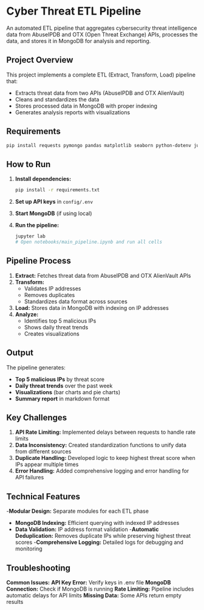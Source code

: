 # Cyber Threat ETL Pipeline

An automated ETL pipeline that aggregates cybersecurity threat intelligence data from AbuseIPDB and OTX (Open Threat Exchange) APIs, processes the data, and stores it in MongoDB for analysis and reporting.

## Project Overview

This project implements a complete ETL (Extract, Transform, Load) pipeline that:
- Extracts threat data from two APIs (AbuseIPDB and OTX AlienVault)
- Cleans and standardizes the data
- Stores processed data in MongoDB with proper indexing
- Generates analysis reports with visualizations

## Requirements

```bash
pip install requests pymongo pandas matplotlib seaborn python-dotenv jupyter
```


## How to Run

1. **Install dependencies:**
   ```bash
   pip install -r requirements.txt
   ```

2. **Set up API keys** in `config/.env`

3. **Start MongoDB** (if using local)

4. **Run the pipeline:**
   ```bash
   jupyter lab
   # Open notebooks/main_pipeline.ipynb and run all cells
   ```

## Pipeline Process

1. **Extract:** Fetches threat data from AbuseIPDB and OTX AlienVault APIs
2. **Transform:** 
   - Validates IP addresses
   - Removes duplicates
   - Standardizes data format across sources
3. **Load:** Stores data in MongoDB with indexing on IP addresses
4. **Analyze:** 
   - Identifies top 5 malicious IPs
   - Shows daily threat trends
   - Creates visualizations

## Output

The pipeline generates:
- **Top 5 malicious IPs** by threat score
- **Daily threat trends** over the past week
- **Visualizations** (bar charts and pie charts)
- **Summary report** in markdown format

## Key Challenges

1. **API Rate Limiting:** Implemented delays between requests to handle rate limits
2. **Data Inconsistency:** Created standardization functions to unify data from different sources
3. **Duplicate Handling:** Developed logic to keep highest threat score when IPs appear multiple times
4. **Error Handling:** Added comprehensive logging and error handling for API failures

## Technical Features

-**Modular Design:** Separate modules for each ETL phase
- **MongoDB Indexing:** Efficient querying with indexed IP addresses
- **Data Validation:** IP address format validation
 -**Automatic Deduplication:** Removes duplicate IPs while preserving highest threat scores
 -**Comprehensive Logging:** Detailed logs for debugging and monitoring



## Troubleshooting

**Common Issues:**
 **API Key Error:** Verify keys in .env file
 **MongoDB Connection:** Check if MongoDB is running
 **Rate Limiting:** Pipeline includes automatic delays for API limits
 **Missing Data:** Some APIs  return empty results 

